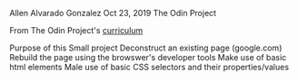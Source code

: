 Allen Alvarado Gonzalez
Oct 23, 2019
The Odin Project 

From The Odin Project's [curriculum](http://www.theodinproject.com/courses/web-development-101/lessons/html-css)

Purpose of this Small project
  Deconstruct an existing page (google.com)
  Rebuild the page using the browswer's developer tools
  Make use of basic html elements
  Male use of basic CSS selectors and their properties/values
  